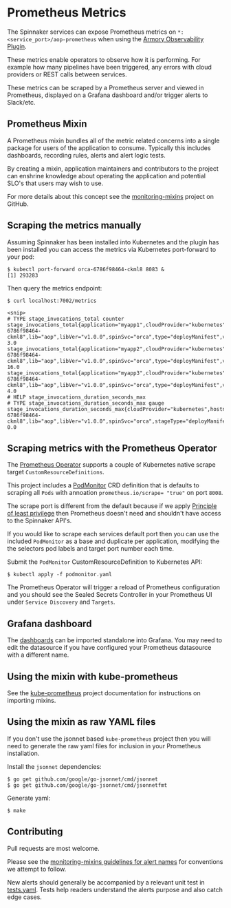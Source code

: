 # Prometheus Metrics

The Spinnaker services can expose Prometheus metrics on
`*:<service_port>/aop-prometheus` when using the [Armory Observability
Plugin](https://github.com/armory-plugins/armory-observability-plugin).

These metrics enable operators to observe how it is performing. For example 
how many pipelines have been triggered, any errors with cloud providers or REST
calls between services. 

These metrics can be scraped by a Prometheus server and viewed in Prometheus,
displayed on a Grafana dashboard and/or trigger alerts to Slack/etc.

## Prometheus Mixin

A Prometheus mixin bundles all of the metric related concerns into a single
package for users of the application to consume.
Typically this includes dashboards, recording rules, alerts and alert logic
tests.

By creating a mixin, application maintainers and contributors to the project
can enshrine knowledge about operating the application and potential SLO's
that users may wish to use. 

For more details about this concept see the [monitoring-mixins](https://github.com/monitoring-mixins/docs)
project on GitHub.

## Scraping the metrics manually

Assuming Spinnaker has been installed into Kubernetes and the plugin has been
installed you can access the metrics via Kubernetes port-forward to your pod:

```
$ kubectl port-forward orca-6786f98464-ckml8 8083 &
[1] 293283
```

Then query the metrics endpoint:
```
$ curl localhost:7002/metrics

<snip>
# TYPE stage_invocations_total counter
stage_invocations_total{application="myapp1",cloudProvider="kubernetes",hostname="orca-6786f98464-ckml8",lib="aop",libVer="v1.0.0",spinSvc="orca",type="deployManifest",version="1.0.0",} 3.0
stage_invocations_total{application="myapp2",cloudProvider="kubernetes",hostname="orca-6786f98464-ckml8",lib="aop",libVer="v1.0.0",spinSvc="orca",type="deployManifest",version="1.0.0",} 16.0
stage_invocations_total{application="myapp3",cloudProvider="kubernetes",hostname="orca-6786f98464-ckml8",lib="aop",libVer="v1.0.0",spinSvc="orca",type="deployManifest",version="1.0.0",} 4.0
# HELP stage_invocations_duration_seconds_max
# TYPE stage_invocations_duration_seconds_max gauge
stage_invocations_duration_seconds_max{cloudProvider="kubernetes",hostname="orca-6786f98464-ckml8",lib="aop",libVer="v1.0.0",spinSvc="orca",stageType="deployManifest",status="SUCCEEDED",version="1.0.0",} 0.0
```

## Scraping metrics with the Prometheus Operator

The [Prometheus Operator](https://github.com/coreos/prometheus-operator)
supports a couple of Kubernetes native scrape target `CustomResourceDefinitions`.

This project includes a [PodMonitor](podmonitor.yaml) CRD definition that is
defaults to scraping all `Pods` with annoation `prometheus.io/scrape= "true"` on 
port `8008`. 

The scrape port is different from the default because if we apply [Principle of least privilege](https://en.wikipedia.org/wiki/Principle_of_least_privilege) then Prometheus doesn't need and shouldn't 
have access to the Spinnaker API's.

If you would like to scrape each services default port then you can use the
included `PodMonitor` as a base and duplicate per application, modifying the 
the selectors pod labels and target port number each time.

Submit the `PodMonitor` CustomResourceDefinition to Kubernetes API:
```
$ kubectl apply -f podmonitor.yaml
```

The Prometheus Operator will trigger a reload of Prometheus configuration and
you should see the Sealed Secrets Controller in your Prometheus UI under 
`Service Discovery` and `Targets`.

## Grafana dashboard

The [dashboards](./dashboards/) can be imported standalone into Grafana. 
You may need to edit the datasource if you have configured your Prometheus 
datasource with a different name.

## Using the mixin with kube-prometheus

See the [kube-prometheus](https://github.com/coreos/kube-prometheus#kube-prometheus)
project documentation for instructions on importing mixins.

## Using the mixin as raw YAML files

If you don't use the jsonnet based `kube-prometheus` project then you will need to
generate the raw yaml files for inclusion in your Prometheus installation.

Install the `jsonnet` dependencies:
```
$ go get github.com/google/go-jsonnet/cmd/jsonnet
$ go get github.com/google/go-jsonnet/cmd/jsonnetfmt
```

Generate yaml:
```
$ make
```

## Contributing

Pull requests are most welcome.

Please see the
[monitoring-mixins guidelines for alert names](https://github.com/monitoring-mixins/docs#guidelines-for-alert-names-labels-and-annotations) for conventions we attempt to follow.

New alerts should generally be accompanied by a relevant unit test in
[tests.yaml](./tests.yaml). Tests help readers understand the alerts purpose and
also catch edge cases.
